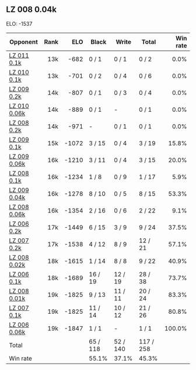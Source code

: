 ## LZ 008 0.04k ##

ELO: -1537

Opponent | Rank | ELO | Black | Write | Total | Win rate
---------|-----:|----:|-------|-------|-------|-------:
[LZ 011 0.1k](LZ%20011%200.1k.md) | 13k | -682 | 0 / 1 | 0 / 1 | 0 / 2 | 0.0%
[LZ 010 0.1k](LZ%20010%200.1k.md) | 13k | -701 | 0 / 2 | 0 / 4 | 0 / 6 | 0.0%
[LZ 009 0.2k](LZ%20009%200.2k.md) | 14k | -807 | 0 / 1 | 0 / 3 | 0 / 4 | 0.0%
[LZ 010 0.06k](LZ%20010%200.06k.md) | 14k | -889 | 0 / 1 | - | 0 / 1 | 0.0%
[LZ 008 0.2k](LZ%20008%200.2k.md) | 14k | -971 | - | 0 / 1 | 0 / 1 | 0.0%
[LZ 009 0.1k](LZ%20009%200.1k.md) | 15k | -1072 | 3 / 15 | 0 / 4 | 3 / 19 | 15.8%
[LZ 009 0.06k](LZ%20009%200.06k.md) | 16k | -1210 | 3 / 11 | 0 / 4 | 3 / 15 | 20.0%
[LZ 008 0.1k](LZ%20008%200.1k.md) | 16k | -1234 | 1 / 8 | 0 / 9 | 1 / 17 | 5.9%
[LZ 009 0.04k](LZ%20009%200.04k.md) | 16k | -1278 | 8 / 10 | 0 / 5 | 8 / 15 | 53.3%
[LZ 008 0.06k](LZ%20008%200.06k.md) | 16k | -1354 | 2 / 16 | 0 / 6 | 2 / 22 | 9.1%
[LZ 006 0.2k](LZ%20006%200.2k.md) | 17k | -1449 | 6 / 15 | 3 / 9 | 9 / 24 | 37.5%
[LZ 007 0.2k](LZ%20007%200.2k.md) | 17k | -1538 | 4 / 12 | 8 / 9 | 12 / 21 | 57.1%
[LZ 008 0.02k](LZ%20008%200.02k.md) | 18k | -1615 | 1 / 14 | 8 / 8 | 9 / 22 | 40.9%
[LZ 006 0.1k](LZ%20006%200.1k.md) | 18k | -1689 | 16 / 19 | 12 / 19 | 28 / 38 | 73.7%
[LZ 008 0.01k](LZ%20008%200.01k.md) | 19k | -1825 | 9 / 13 | 11 / 11 | 20 / 24 | 83.3%
[LZ 007 0.1k](LZ%20007%200.1k.md) | 19k | -1825 | 11 / 14 | 10 / 12 | 21 / 26 | 80.8%
[LZ 006 0.06k](LZ%20006%200.06k.md) | 19k | -1847 | 1 / 1 | - | 1 / 1 | 100.0%
Total | | | 65 / 118 | 52 / 140 | 117 / 258 | 
Win rate| | | 55.1% | 37.1% | 45.3% | 
